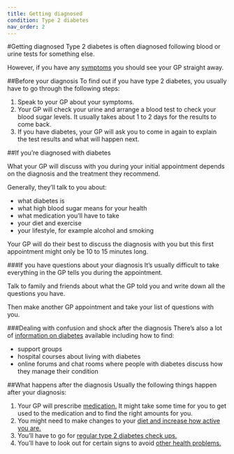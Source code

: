 ```yaml
---
title: Getting diagnosed
condition: Type 2 diabetes
nav_order: 2
---
```


#Getting diagnosed
Type 2 diabetes is often diagnosed following blood or urine tests for something else.

However, if you have any [symptoms](/type-2-diabetes/check-if-you-have-it) you should see your GP straight away.

##Before your diagnosis
To find out if you have type 2 diabetes, you usually have to go through the following steps:

1. Speak to your GP about your symptoms.
2. Your GP will check your urine and arrange a blood test to check your blood sugar levels. It usually takes about 1 to 2 days for the results to come back.
3. If you have diabetes, your GP will ask you to come in again to explain the test results and what will happen next.

##If you’re diagnosed with diabetes

What your GP will discuss with you during your initial appointment depends on the diagnosis and the treatment they recommend.

Generally, they’ll talk to you about:

- what diabetes is
- what high blood sugar means for your health
- what medication you’ll have to take
- your diet and exercise
- your lifestyle, for example alcohol and smoking

Your GP will do their best to discuss the diagnosis with you but this first appointment might only be 10 to 15 minutes long.

###If you have questions about your diagnosis
It’s usually difficult to take everything in the GP tells you during the appointment.

Talk to family and friends about what the GP told you and write down all the questions you have.

Then make another GP appointment and take your list of questions with you.

###Dealing with confusion and shock after the diagnosis
There’s also a lot of [information on diabetes](/type-2-diabetes/finding-help-and-support) available including how to find:

- support groups
- hospital courses about living with diabetes
- online forums and chat rooms where people with diabetes discuss how they manage their condition

##What happens after the diagnosis
Usually the following things happen after your diagnosis:

1. Your GP will prescribe [medication.](/type-2-diabetes/understanding-medication) It might take some time for you to get used to the medication and to find the right amounts for you.
2. You might need to make changes to your [diet and increase how active you are.](/type-2-diabetes/food-and-keeping-active)
3. You’ll have to go for [regular type 2 diabetes check ups.](/type-2-diabetes/going-for-regular-check-ups)
4. You’ll have to look out for certain signs to avoid [other health problems.](/type-2-diabetes/health-problems)
